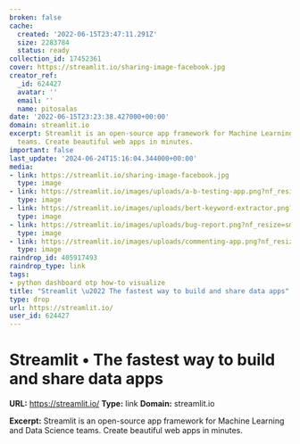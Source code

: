 ```yaml
---
broken: false
cache:
  created: '2022-06-15T23:47:11.291Z'
  size: 2283784
  status: ready
collection_id: 17452361
cover: https://streamlit.io/sharing-image-facebook.jpg
creator_ref:
  _id: 624427
  avatar: ''
  email: ''
  name: pitosalas
date: '2022-06-15T23:23:38.427000+00:00'
domain: streamlit.io
excerpt: Streamlit is an open-source app framework for Machine Learning and Data Science
  teams. Create beautiful web apps in minutes.
important: false
last_update: '2024-06-24T15:16:04.344000+00:00'
media:
- link: https://streamlit.io/sharing-image-facebook.jpg
  type: image
- link: https://streamlit.io/images/uploads/a-b-testing-app.png?nf_resize=smartcrop&w=860&h=500
  type: image
- link: https://streamlit.io/images/uploads/bert-keyword-extractor.png?nf_resize=smartcrop&w=860&h=500
  type: image
- link: https://streamlit.io/images/uploads/bug-report.png?nf_resize=smartcrop&w=860&h=500
  type: image
- link: https://streamlit.io/images/uploads/commenting-app.png?nf_resize=smartcrop&w=860&h=500
  type: image
raindrop_id: 405917493
raindrop_type: link
tags:
- python dashboard otp how-to visualize
title: "Streamlit \u2022 The fastest way to build and share data apps"
type: drop
url: https://streamlit.io/
user_id: 624427
---
```


# Streamlit • The fastest way to build and share data apps

**URL:** https://streamlit.io/
**Type:** link
**Domain:** streamlit.io

**Excerpt:** Streamlit is an open-source app framework for Machine Learning and Data Science teams. Create beautiful web apps in minutes.
